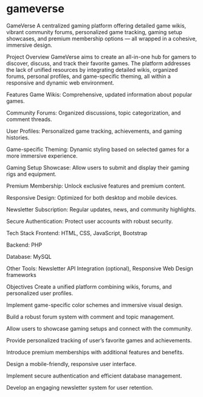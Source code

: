 # gameverse
GameVerse 
A centralized gaming platform offering detailed game wikis, vibrant community forums, personalized game tracking, gaming setup showcases, and premium membership options — all wrapped in a cohesive, immersive design.

Project Overview
GameVerse aims to create an all-in-one hub for gamers to discover, discuss, and track their favorite games. The platform addresses the lack of unified resources by integrating detailed wikis, organized forums, personal profiles, and game-specific theming, all within a responsive and dynamic web environment.

 Features
 Game Wikis: Comprehensive, updated information about popular games.

 Community Forums: Organized discussions, topic categorization, and comment threads.

 User Profiles: Personalized game tracking, achievements, and gaming histories.

 Game-specific Theming: Dynamic styling based on selected games for a more immersive experience.

 Gaming Setup Showcase: Allow users to submit and display their gaming rigs and equipment.

 Premium Membership: Unlock exclusive features and premium content.

 Responsive Design: Optimized for both desktop and mobile devices.

 Newsletter Subscription: Regular updates, news, and community highlights.

 Secure Authentication: Protect user accounts with robust security.

 Tech Stack
Frontend: HTML, CSS, JavaScript, Bootstrap

Backend: PHP

Database: MySQL

Other Tools: Newsletter API Integration (optional), Responsive Web Design frameworks

 Objectives
Create a unified platform combining wikis, forums, and personalized user profiles.

Implement game-specific color schemes and immersive visual design.

Build a robust forum system with comment and topic management.

Allow users to showcase gaming setups and connect with the community.

Provide personalized tracking of user’s favorite games and achievements.

Introduce premium memberships with additional features and benefits.

Design a mobile-friendly, responsive user interface.

Implement secure authentication and efficient database management.

Develop an engaging newsletter system for user retention.
